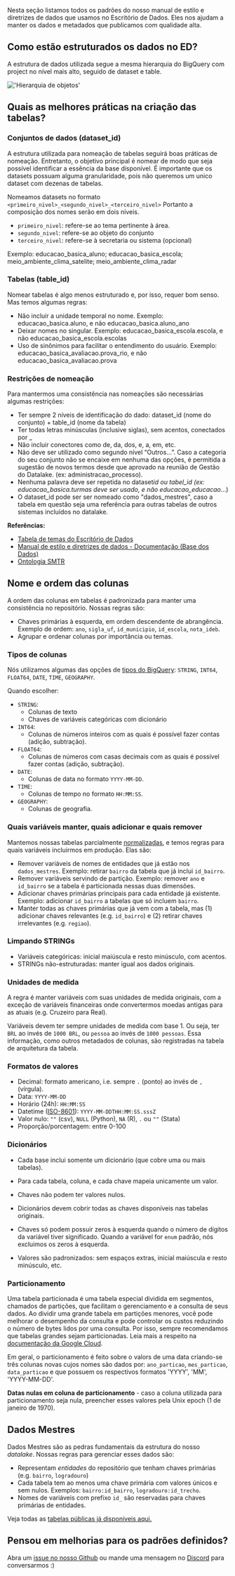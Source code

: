 
Nesta seção listamos todos os padrões do nosso manual de estilo e diretrizes de dados que usamos no Escritório de Dados. Eles nos ajudam a manter os dados e metadados que publicamos com qualidade alta.
 
## Como estão estruturados os dados no ED?
 
A estrutura de dados utilizada segue a mesma hierarquia do BigQuery com project no nível mais alto, seguido de dataset e table.
 
!['Hierarquia de objetos'](https://cloud.google.com/static/bigquery/images/table-details.png?hl=pt-br)
 
## Quais as melhores práticas na criação das tabelas?
 
### Conjuntos de dados (dataset_id)
 
A estrutura utilizada para nomeação de tabelas seguirá boas práticas de nomeação. Entretanto, o objetivo principal é nomear de modo que seja possível identificar a essência da base disponível.
É importante que os datasets possuam alguma granularidade, pois não queremos um unico dataset com dezenas de tabelas.
 
Nomeamos datasets no formato `<primeiro_nivel>_<segundo_nivel>_<terceiro_nivel>`
Portanto a composição dos nomes serão em dois níveis.
 
- `primeiro_nivel`: refere-se ao tema pertinente à área.
- `segundo_nivel`: refere-se ao objeto do conjunto
- `terceiro_nivel`: refere-se à secretaria ou sistema (opcional)
 
Exemplo: educacao_basica_aluno; educacao_basica_escola; meio_ambiente_clima_satelite; meio_ambiente_clima_radar
 
### Tabelas (table_id)
 
Nomear tabelas é algo menos estruturado e, por isso, requer bom senso. Mas temos algumas regras:
 
- Não incluir a unidade temporal no nome. Exemplo: educacao_basica.aluno, e não educacao_basica.aluno_ano
- Deixar nomes no singular. Exemplo: educacao_basica_escola.escola, e não educacao_basica_escola.escolas
- Uso de sinônimos para facilitar o entendimento do usuário. Exemplo: educacao_basica_avaliacao.prova_rio, e não educacao_basica_avaliacao.prova
 
### Restrições de nomeação
 
Para mantermos uma consistência nas nomeações são necessárias algumas restrições:
 
 
- Ter sempre 2 níveis de identificação do dado: dataset_id (nome do conjunto) + table_id (nome da tabela)
- Ter todas letras minúsculas (inclusive siglas), sem acentos, conectados por \_
- Não incluir conectores como de, da, dos, e, a, em, etc.
- Não deve ser utilizado como segundo nível “Outros…”. Caso a categoria do seu conjunto não se encaixe em nenhuma das opções, é permitida a sugestão de novos termos desde que aprovado na reunião de Gestão do Datalake. (ex: administracao_processo).
- Nenhuma palavra deve ser repetida no dataset*id ou tabel_id (ex: educacao_basica.turmas deve ser usado, e não educacao_educacao*…)
- O dataset_id pode ser ser nomeado como "dados_mestres", caso a tabela em questão seja uma referência para outras tabelas de outros sistemas incluídos no datalake.
 
 
**Referências:**
 
- [Tabela de temas do Escritório de Dados](https://docs.google.com/spreadsheets/d/12A6NWEAPtYnFkeIMbBNSeq04PLSQJhPa4HIwaDXAo3I/edit#gid=296761183)
- [Manual de estilo e diretrizes de dados - Documentação (Base dos Dados)](https://basedosdados.github.io/mais/style_data/)
- [Ontologia SMTR](https://github.com/RJ-SMTR/maestro/wiki/Ontologia-de-nomea%C3%A7%C3%A3o-Datasets-e-Tabelas)
 
 
## Nome e ordem das colunas
 
A ordem das colunas em tabelas é padronizada para manter uma consistência no repositório. Nossas regras são:
 
- Chaves primárias à esquerda, em ordem descendente de abrangência. Exemplo de ordem: `ano`, `sigla_uf`, `id_municipio`, `id_escola`, `nota_ideb`.   
- Agrupar e ordenar colunas por importância ou temas.
 
### Tipos de colunas
 
Nós utilizamos algumas das opções de [tipos do BigQuery](https://cloud.google.com/bigquery/docs/reference/standard-sql/data-types): `STRING`, `INT64`, `FLOAT64`, `DATE`, `TIME`, `GEOGRAPHY`.
 
Quando escolher:
 
- `STRING`:
   - Colunas de texto
   - Chaves de variáveis categóricas com dicionário
- `INT64`:
   - Colunas de números inteiros com as quais é possível fazer contas (adição, subtração).
- `FLOAT64`:
   - Colunas de números com casas decimais com as quais é possível fazer contas (adição, subtração).
- `DATE`:
   - Colunas de data no formato `YYYY-MM-DD`.
- `TIME`:
   - Colunas de tempo no formato `HH:MM:SS`.
- `GEOGRAPHY`:
   - Colunas de geografia.
 
 
### Quais variáveis manter, quais adicionar e quais remover
 
Mantemos nossas tabelas parcialmente [normalizadas](https://www.guru99.com/database-normalization.html), e temos regras para quais variáveis incluirmos em produção. Elas são:
 
- Remover variáveis de nomes de entidades que já estão nos `dados_mestres`. Exemplo: retirar `bairro` da tabela que já inclui `id_bairro`.
- Remover variáveis servindo de partição. Exemplo: remover `ano` e `id_bairro` se a tabela é particionada nessas duas dimensões.
- Adicionar chaves primárias principais para cada entidade já existente. Exemplo: adicionar `id_bairro` a tabelas que só incluem `bairro`.
- Manter todas as chaves primárias que já vem com a tabela, mas (1) adicionar chaves relevantes (e.g. `id_bairro`) e (2) retirar chaves irrelevantes (e.g. `regiao`).
 
 
### Limpando STRINGs
 
- Variáveis categóricas: inicial maiúscula e resto minúsculo, com acentos.
- STRINGs não-estruturadas: manter igual aos dados originais.
 
### Unidades de medida
 
A regra é manter variáveis com suas unidades de medida originais, com a exceção de variáveis financeiras onde convertermos moedas antigas para as atuais (e.g. Cruzeiro para Real).
 
Variáveis devem ter sempre unidades de medida com base 1. Ou seja, ter `BRL` ao invés de `1000 BRL`, ou `pessoa` ao invés de `1000 pessoas`. Essa informação, como outros metadados de colunas, são registradas na tabela de arquitetura da tabela.
 
### Formatos de valores
 
- Decimal: formato americano, i.e. sempre `.` (ponto) ao invés de `,` (vírgula).
- Data: `YYYY-MM-DD`
- Horário (24h): `HH:MM:SS`
- Datetime ([ISO-8601](https://en.wikipedia.org/wiki/ISO_8601)): `YYYY-MM-DDTHH:MM:SS.sssZ`
- Valor nulo: `""` (csv), `NULL` (Python), `NA` (R), `.` ou `""` (Stata)
- Proporção/porcentagem: entre 0-100
 
### Dicionários
 
- Cada base inclui somente um dicionário (que cobre uma ou mais tabelas).
- Para cada tabela, coluna, e cada chave mapeia unicamente um valor.
- Chaves não podem ter valores nulos.
- Dicionários devem cobrir todas as chaves disponíveis nas tabelas originais.
- Chaves só podem possuir zeros à esquerda quando o número de dígitos da variável tiver significado. Quando a variável for `enum` padrão, nós excluimos os zeros à esquerda.
 
- Valores são padronizados: sem espaços extras, inicial maiúscula e resto minúsculo, etc.
 
### Particionamento
 
 
Uma tabela particionada é uma tabela especial dividida em segmentos, chamados de partições, que facilitam o gerenciamento e a consulta de seus dados. Ao dividir uma grande tabela em partições menores, você pode melhorar o desempenho da consulta e pode controlar os custos reduzindo o número de bytes lidos por uma consulta. Por isso, sempre recomendamos que tabelas grandes sejam particionadas. Leia mais a respeito na [documentação da Google Cloud](https://cloud.google.com/bigquery/docs/partitioned-tables).
 
Em geral, o particionamento é feito sobre o valors de uma data criando-se três colunas novas cujos nomes são dados por: `ano_particao`, `mes_particao`, `data_particao` e que possuem os respectivos formatos 'YYYY', 'MM', 'YYYY-MM-DD'.
 
**Datas nulas em coluna de particionamento** - caso a coluna utilizada para particionamento seja nula, preencher esses valores pela Unix epoch (1 de janeiro de 1970).
 
## Dados Mestres
 
Dados Mestres são as pedras fundamentais da estrutura do nosso _datalake_. Nossas regras para gerenciar esses dados são:
 
- Representam _entidades_ do repositório que tenham chaves primárias (e.g. `bairro`, `logradouro`)
- Cada tabela tem ao menos uma chave primária com valores únicos e sem nulos. Exemplos: `bairro:id_bairro`, `logradouro:id_trecho`.
- Nomes de variáveis com prefixo `id_` são reservadas para chaves
 primárias de entidades.
 
 
Veja todas as [tabelas públicas já disponíveis aqui.](https://www.data.rio/search?q=datalake)
 
## **Pensou em melhorias para os padrões definidos?**
 
Abra um [issue no nosso Github](https://github.com/prefeitura-rio/docs/issues/new/choose) ou mande uma mensagem no [Discord](https://discord.gg/WcvNkTbYdA) para conversarmos :)
 


